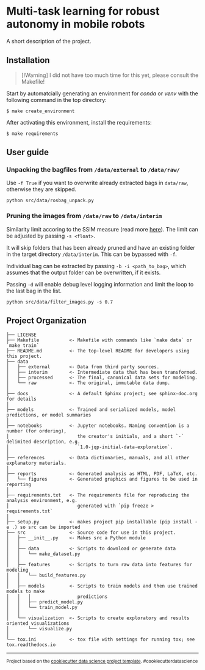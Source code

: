 Multi-task learning for robust autonomy in mobile robots
==============================

A short description of the project.

Installation
------------
>[!Warning] I did not have too much time for this yet, please consult the Makefile!

Start by automatcially generating an environment for *conda* or *venv* with the following command in the top directory:
```shell
$ make create_environment
``` 
After activating this environment, install the requirements:
```shell
$ make requirements
```

User guide
------------
### Unpacking the bagfiles from `/data/external` to `/data/raw/`

Use `-f True` if you want to overwrite already extracted bags in `data/raw`, otherwise they are skipped.

```shell
python src/data/rosbag_unpack.py
```
### Pruning the images from `/data/raw` to `/data/interim`

Similarity limit accoring to the SSIM measure (read more [here](https://pyimagesearch.com/2014/09/15/python-compare-two-images/)). The limit can be adjusted by passing `-s <float>`.

It will skip folders that has been already pruned and have an existing folder in the target directory `/data/interim`. This can be bypassed with `-f`. 

Individual bag can be extracted by passing `-b -i <path_to_bag>`, which assumes that the output folder can be overwritten, if it exists.

Passing `-d` will enable debug level logging information and limit the loop to the last bag in the list.

```shell
python src/data/filter_images.py -s 0.7
```


Project Organization
------------

    ├── LICENSE
    ├── Makefile           <- Makefile with commands like `make data` or `make train`
    ├── README.md          <- The top-level README for developers using this project.
    ├── data
    │   ├── external       <- Data from third party sources.
    │   ├── interim        <- Intermediate data that has been transformed.
    │   ├── processed      <- The final, canonical data sets for modeling.
    │   └── raw            <- The original, immutable data dump.
    │
    ├── docs               <- A default Sphinx project; see sphinx-doc.org for details
    │
    ├── models             <- Trained and serialized models, model predictions, or model summaries
    │
    ├── notebooks          <- Jupyter notebooks. Naming convention is a number (for ordering),
    │                         the creator's initials, and a short `-` delimited description, e.g.
    │                         `1.0-jqp-initial-data-exploration`.
    │
    ├── references         <- Data dictionaries, manuals, and all other explanatory materials.
    │
    ├── reports            <- Generated analysis as HTML, PDF, LaTeX, etc.
    │   └── figures        <- Generated graphics and figures to be used in reporting
    │
    ├── requirements.txt   <- The requirements file for reproducing the analysis environment, e.g.
    │                         generated with `pip freeze > requirements.txt`
    │
    ├── setup.py           <- makes project pip installable (pip install -e .) so src can be imported
    ├── src                <- Source code for use in this project.
    │   ├── __init__.py    <- Makes src a Python module
    │   │
    │   ├── data           <- Scripts to download or generate data
    │   │   └── make_dataset.py
    │   │
    │   ├── features       <- Scripts to turn raw data into features for modeling
    │   │   └── build_features.py
    │   │
    │   ├── models         <- Scripts to train models and then use trained models to make
    │   │   │                 predictions
    │   │   ├── predict_model.py
    │   │   └── train_model.py
    │   │
    │   └── visualization  <- Scripts to create exploratory and results oriented visualizations
    │       └── visualize.py
    │
    └── tox.ini            <- tox file with settings for running tox; see tox.readthedocs.io


--------

<p><small>Project based on the <a target="_blank" href="https://drivendata.github.io/cookiecutter-data-science/">cookiecutter data science project template</a>. #cookiecutterdatascience</small></p>
